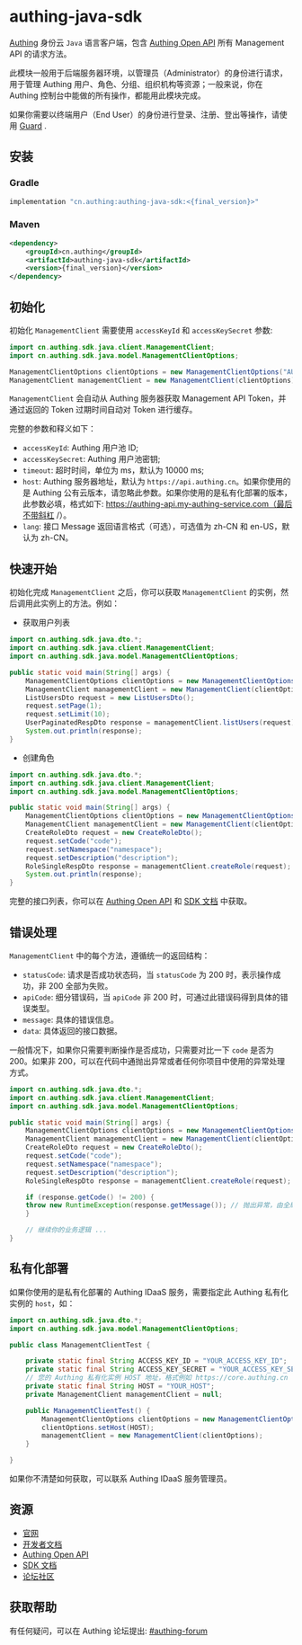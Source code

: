 # authing-java-sdk

[Authing](https://authing.cn) 身份云 `Java` 语言客户端，包含 [Authing Open API](https://api.authing.cn/openapi/) 所有 Management API 的请求方法。

此模块一般用于后端服务器环境，以管理员（Administrator）的身份进行请求，用于管理 Authing 用户、角色、分组、组织机构等资源；一般来说，你在 Authing 控制台中能做的所有操作，都能用此模块完成。

如果你需要以终端用户（End User）的身份进行登录、注册、登出等操作，请使用 [Guard](https://www.authing.cn/learn/guard) .

## 安装

### Gradle

```bash
implementation "cn.authing:authing-java-sdk:<{final_version}>"
```

### Maven

```xml
<dependency>
    <groupId>cn.authing</groupId>
    <artifactId>authing-java-sdk</artifactId>
    <version>{final_version}</version>
</dependency>
```

## 初始化

初始化 `ManagementClient` 需要使用 `accessKeyId` 和 `accessKeySecret` 参数:

```java
import cn.authing.sdk.java.client.ManagementClient;
import cn.authing.sdk.java.model.ManagementClientOptions;

ManagementClientOptions clientOptions = new ManagementClientOptions("AUTHING_USERPOOL_ID", "AUTHING_USERPOOL_SECRET");
ManagementClient managementClient = new ManagementClient(clientOptions);
```

`ManagementClient` 会自动从 Authing 服务器获取 Management API Token，并通过返回的 Token 过期时间自动对 Token 进行缓存。

完整的参数和释义如下：

- `accessKeyId`: Authing 用户池 ID;
- `accessKeySecret`: Authing 用户池密钥;
- `timeout`: 超时时间，单位为 ms，默认为 10000 ms;
- `host`: Authing 服务器地址，默认为 `https://api.authing.cn`。如果你使用的是 Authing 公有云版本，请忽略此参数。如果你使用的是私有化部署的版本，此参数必填，格式如下: https://authing-api.my-authing-service.com（最后不带斜杠 /）。
- `lang`: 接口 Message 返回语言格式（可选），可选值为 zh-CN 和 en-US，默认为 zh-CN。

## 快速开始

初始化完成 `ManagementClient` 之后，你可以获取 `ManagementClient` 的实例，然后调用此实例上的方法。例如：

- 获取用户列表

```java
import cn.authing.sdk.java.dto.*;
import cn.authing.sdk.java.client.ManagementClient;
import cn.authing.sdk.java.model.ManagementClientOptions;

public static void main(String[] args) {
    ManagementClientOptions clientOptions = new ManagementClientOptions("AUTHING_USERPOOL_ID", "AUTHING_USERPOOL_SECRET");
    ManagementClient managementClient = new ManagementClient(clientOptions);
    ListUsersDto request = new ListUsersDto();
    request.setPage(1);
    request.setLimit(10);
    UserPaginatedRespDto response = managementClient.listUsers(request);
    System.out.println(response);
}
```

- 创建角色

```java
import cn.authing.sdk.java.dto.*;
import cn.authing.sdk.java.client.ManagementClient;
import cn.authing.sdk.java.model.ManagementClientOptions;

public static void main(String[] args) {
    ManagementClientOptions clientOptions = new ManagementClientOptions("AUTHING_USERPOOL_ID", "AUTHING_USERPOOL_SECRET");
    ManagementClient managementClient = new ManagementClient(clientOptions);
    CreateRoleDto request = new CreateRoleDto();
    request.setCode("code");
    request.setNamespace("namespace");
    request.setDescription("description");
    RoleSingleRespDto response = managementClient.createRole(request);
    System.out.println(response);
}
```

完整的接口列表，你可以在 [Authing Open API](https://api.authing.cn/openapi/) 和 [SDK 文档](https://authing-open-api.readme.io/reference/java) 中获取。

## 错误处理

`ManagementClient` 中的每个方法，遵循统一的返回结构：

- `statusCode`: 请求是否成功状态码，当 `statusCode` 为 200 时，表示操作成功，非 200 全部为失败。
- `apiCode`: 细分错误码，当 `apiCode` 非 200 时，可通过此错误码得到具体的错误类型。
- `message`: 具体的错误信息。
- `data`: 具体返回的接口数据。

一般情况下，如果你只需要判断操作是否成功，只需要对比一下 `code` 是否为 200。如果非 200，可以在代码中通抛出异常或者任何你项目中使用的异常处理方式。

```java
import cn.authing.sdk.java.dto.*;
import cn.authing.sdk.java.client.ManagementClient;
import cn.authing.sdk.java.model.ManagementClientOptions;

public static void main(String[] args) {
    ManagementClientOptions clientOptions = new ManagementClientOptions("AUTHING_USERPOOL_ID", "AUTHING_USERPOOL_SECRET");
    ManagementClient managementClient = new ManagementClient(clientOptions);
    CreateRoleDto request = new CreateRoleDto();
    request.setCode("code");
    request.setNamespace("namespace");
    request.setDescription("description");
    RoleSingleRespDto response = managementClient.createRole(request);

    if (response.getCode() != 200) {
    throw new RuntimeException(response.getMessage()); // 抛出异常，由全局异常捕捉中间件进行异常捕捉
    }

    // 继续你的业务逻辑 ...
}
```

## 私有化部署

如果你使用的是私有化部署的 Authing IDaaS 服务，需要指定此 Authing 私有化实例的 `host`，如：

```java
import cn.authing.sdk.java.dto.*;
import cn.authing.sdk.java.model.ManagementClientOptions;

public class ManagementClientTest {

    private static final String ACCESS_KEY_ID = "YOUR_ACCESS_KEY_ID";
    private static final String ACCESS_KEY_SECRET = "YOUR_ACCESS_KEY_SECRET";
    // 您的 Authing 私有化实例 HOST 地址，格式例如 https://core.authing.cn
    private static final String HOST = "YOUR_HOST";
    private ManagementClient managementClient = null;

    public ManagementClientTest() {
        ManagementClientOptions clientOptions = new ManagementClientOptions(ACCESS_KEY_ID, ACCESS_KEY_SECRET);
        clientOptions.setHost(HOST);
        managementClient = new ManagementClient(clientOptions);
    }

}
```

如果你不清楚如何获取，可以联系 Authing IDaaS 服务管理员。

## 资源

- [官网](https://authing.cn)
- [开发者文档](https://docs.authing.cn/)
- [Authing Open API](https://api.authing.cn/openapi/)
- [SDK 文档](https://authing-open-api.readme.io/reference/nodejs)
- [论坛社区](https://forum.authing.cn/)

## 获取帮助

有任何疑问，可以在 Authing 论坛提出: [#authing-forum](https://forum.authing.cn/)
